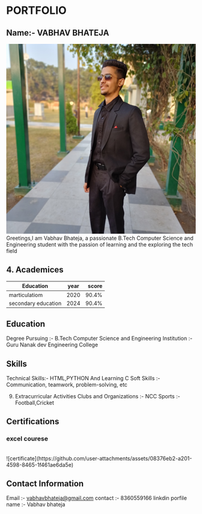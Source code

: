 #  PORTFOLIO 

## Name:- VABHAV BHATEJA
![alt text](image.jpg)
<br>
 Greetings,I am Vabhav Bhateja, a passionate B.Tech Computer Science and Engineering student with the passion of learning and the exploring the tech field  

## 4. Academices

| Education     | year          | score |
| ------------- |:-------------:| -----:|
|marticulatiom  | 2020          | 90.4%|
|secondary education| 2024          | 90.4% |

## Education
Degree Pursuing :- B.Tech Computer Science and Engineering
Institution     :- Guru Nanak dev Engineering College

## Skills
Technical Skills:- HTML,PYTHON And Learning C
Soft Skills     :- Communication, teamwork, problem-solving, etc

9. Extracurricular Activities
Clubs and Organizations :- NCC
Sports                  :- Football,Cricket
## Certifications
### excel courese
<br>
![certificate](https://github.com/user-attachments/assets/08376eb2-a201-4598-8465-1f461ae6da5e)


## Contact Information
Email :- vabhavbhateja@gmail.com
contact :- 8360559166
linkdin porfile name :- Vabhav bhateja
